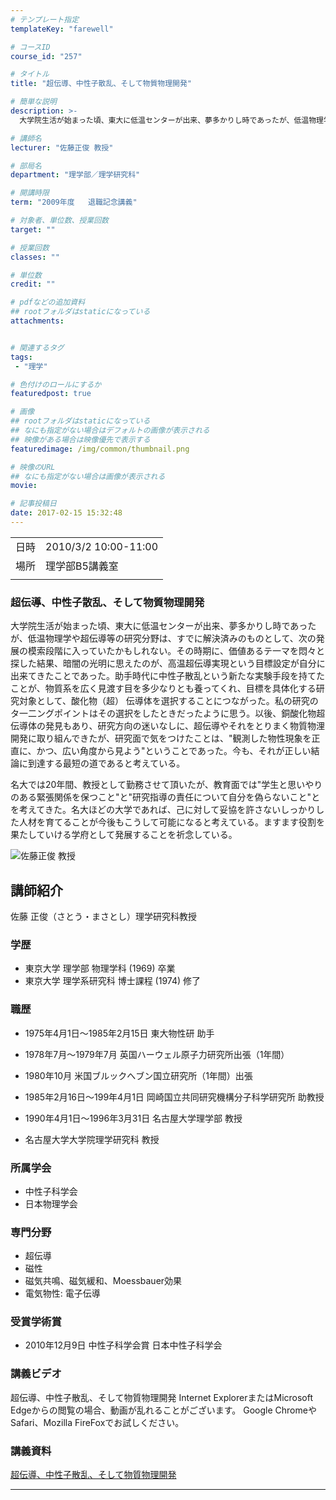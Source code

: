```yaml
---
# テンプレート指定
templateKey: "farewell"

# コースID
course_id: "257"

# タイトル
title: "超伝導、中性子散乱、そして物質物理開発"

# 簡単な説明
description: >-
  大学院生活が始まった頃、東大に低温センターが出来、夢多かりし時であったが、低温物理学や超伝導等の研究分野は、すでに解決済みのものとして、次の発展の模索段階に入っていたかもしれない。その時期に、価値あるテ一マを悶々と探した結果、暗闇の光明に思えたのが、高温超伝導実現という目標設定が自分に出来てきたことであった。助手時代に中性子散乱という新たな実験手段を持てたことが、物質系を広く見渡す目を多少なり ....

# 講師名
lecturer: "佐藤正俊 教授"

# 部局名
department: "理学部／理学研究科"

# 開講時限
term: "2009年度	退職記念講義"

# 対象者、単位数、授業回数
target: ""

# 授業回数
classes: ""

# 単位数
credit: ""

# pdfなどの追加資料
## rootフォルダはstaticになっている
attachments:


# 関連するタグ
tags:
 - "理学"

# 色付けのロールにするか
featuredpost: true

# 画像
## rootフォルダはstaticになっている
## なにも指定がない場合はデフォルトの画像が表示される
## 映像がある場合は映像優先で表示する
featuredimage: /img/common/thumbnail.png

# 映像のURL
## なにも指定がない場合は画像が表示される
movie: 

# 記事投稿日
date: 2017-02-15 15:32:48
---
```


|   |   |
|---|---|
| 日時 | 2010/3/2  10:00-11:00 |
| 場所 | 理学部B5講義室 |
|   |   |


### 超伝導、中性子散乱、そして物質物理開発

大学院生活が始まった頃、東大に低温センターが出来、夢多かりし時であったが、低温物理学や超伝導等の研究分野は、すでに解決済みのものとして、次の発展の模索段階に入っていたかもしれない。その時期に、価値あるテ一マを悶々と探した結果、暗闇の光明に思えたのが、高温超伝導実現という目標設定が自分に出来てきたことであった。助手時代に中性子散乱という新たな実験手段を持てたことが、物質系を広く見渡す目を多少なりとも養ってくれ、目標を具体化する研究対象として、酸化物（超） 伝導体を選択することにつながった。私の研究のタ一二ングポイントはその選択をしたときだったように思う。以後、銅酸化物超伝導体の発見もあり、研究方向の迷いなしに、超伝導やそれをとりまく物質物浬開発に取り組んできたが、研究面で気をつけたことは、"観測した物性現象を正直に、かつ、広い角度から見よう"ということであった。今も、それが正しい結論に到達する最短の道であると考えている。

名大では20年間、教授として勤務させて頂いたが、教育面では"学生と思いやりのある緊張関係を保つこと"と"研究指導の責任について自分を偽らないこと"とを考えてきた。名大ほどの大学であれば、己に対して妥協を許さないしっかりした人材を育てることが今後もこうして可能になると考えている。ますます役割を果たしていける学府として発展することを祈念している。



![佐藤正俊 教授](https://ocw.nagoya-u.jp/files/257/s_sato.jpg) 
## 講師紹介

佐藤 正俊（さとう・まさとし）理学研究科教授

### 学歴

* 東京大学 理学部 物理学科 (1969) 卒業
* 東京大学 理学系研究科 博士課程 (1974) 修了

### 職歴

* 1975年4月1日〜1985年2月15日 東大物性研 助手
* 1978年7月〜1979年7月 英国ハーウェル原子力研究所出張（1年間）
* 1980年10月 米国ブルックへブン国立研究所（1年間）出張

* 1985年2月16日〜199年4月1日 岡崎国立共同研究機構分子科学研究所 助教授

* 1990年4月1日〜1996年3月31日 名古屋大学理学部 教授
* 名古屋大学大学院理学研究科 教授

### 所属学会

* 中性子科学会
* 日本物理学会

### 専門分野

* 超伝導
* 磁性
* 磁気共鳴、磁気緩和、Moessbauer効果
* 電気物性: 電子伝導

### 受賞学術賞

* 2010年12月9日 中性子科学会賞 日本中性子科学会


### 講義ビデオ

超伝導、中性子散乱、そして物質物理開発
Internet ExplorerまたはMicrosoft Edgeからの閲覧の場合、動画が乱れることがございます。
Google ChromeやSafari、Mozilla FireFoxでお試しください。

### 講義資料

[超伝導、中性子散乱、そして物質物理開発](https://ocw.nagoya-u.jp/files/257/sato.pdf) 

-----